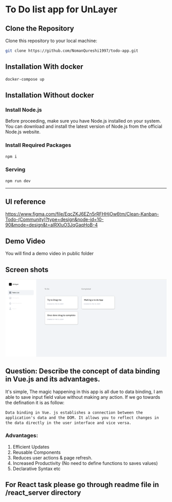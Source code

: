 # To Do list app for UnLayer

## Clone the Repository

Clone this repository to your local machine:

```bash
git clone https://github.com/NomanQureshi1997/todo-app.git
```

## Installation With docker

```bash
docker-compose up
```

## Installation Without docker

### Install Node.js

Before proceeding, make sure you have Node.js installed on your system. You can download and install the latest version of Node.js from the official Node.js website.

### Install Required Packages

```bash
npm i
```

### Serving

```bash
npm run dev
```

---

## UI reference

https://www.figma.com/file/EqcZKJ6EZn5rRFHHjOw6tm/Clean-Kanban-Todo-(Community)?type=design&node-id=10-90&mode=design&t=aIRXluO3JqGaqHoB-4

## Demo Video

You will find a demo video in public folder

## Screen shots

!['Todo App'](./public/todo_app.png)

## Question: Describe the concept of data binding in Vue.js and its advantages.

It's simple, The magic happening in this app is all due to data binding, I am able to save input field value without making any action. If we go towards the defination it is as follow:

```
Data binding in Vue. js establishes a connection between the application's data and the DOM. It allows you to reflect changes in the data directly in the user interface and vice versa.
```

### Advantages:

1. Efficient Updates
2. Reusable Components
3. Reduces user actions & page refresh.
4. Increased Productivity (No need to define functions to saves values)
5. Declarative Syntax etc

## For React task please go through readme file in /react_server directory
